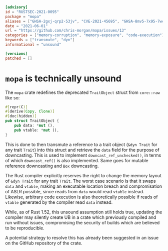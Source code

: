 ```toml
[advisory]
id = "RUSTSEC-2021-0095"
package = "mopa"
aliases = ["GHSA-2gxj-qrp2-53jv", "CVE-2021-45695", "GHSA-8mv5-7x95-7wcf"]
date = "2021-06-01"
url = "https://github.com/chris-morgan/mopa/issues/13"
categories = ["memory-corruption", "memory-exposure", "code-execution"]
keywords = ["transmute", "dyn"]
informational = "unsound"

[versions]
patched = []
```

# `mopa` is technically unsound
The `mopa` crate redefines the deprecated `TraitObject` struct from `core::raw` like so:
```rust
#[repr(C)]
#[derive(Copy, Clone)]
#[doc(hidden)]
pub struct TraitObject {
    pub data: *mut (),
    pub vtable: *mut (),
}
```
This is done to then transmute a reference to a trait object (`&dyn Trait` for any trait `Trait`) into this struct and retrieve the `data` field for the purpose of downcasting. This is used to implement `downcast_ref_unchecked()`, in terms of which `downcast_ref()` is also implemented. Same goes for mutable reference downcasting and `Box` downcasting.

The Rust compiler explicitly reserves the right to change the memory layout of `&dyn Trait` for any trait `Trait`. The worst case scenario is that it swaps `data` and `vtable`, making an executable location breach and compromisation of ASLR possible, since reads from `data` would read `vtable` instead. Likewise, arbitrary code execution is also theoretically possible if reads of `vtable` generated by the compiler read `data` instead.

While, as of Rust 1.52, this unsound assumption still holds true, updating the compiler may silently create UB in a crate which previously compiled and run without issues, compromising the security of builds which are believed to be reproducible.

A potential strategy to resolve this has already been suggested in an issue on the GitHub repository of the crate.
